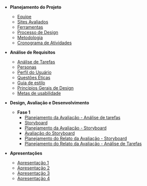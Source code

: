 - **Planejamento do Projeto**
    - [Equipe](planejamentoDoProjeto/equipe.md)
    - [Sites Avaliados](planejamentoDoProjeto/sitesAvaliados.md)
    - [Ferramentas](planejamentoDoProjeto/ferramentas.md)
    - [Processo de Design](planejamentoDoProjeto/processoDesign.md)
    - [Metodologia](planejamentoDoProjeto/metodologias.md)
    - [Cronograma de Atividades](planejamentoDoProjeto/cronogramaAtividades.md)

- **Análise de Requisitos**
    - [Análise de Tarefas](analiseRequisitos/analiseTarefas.md)
    - [Personas](analiseRequisitos/personas.md)
    - [Perfil do Usuário](analiseRequisitos/perfilUsuario.md)
    - [Questões Éticas](analiseRequisitos/questoesEticas.md)
    - [Guia de estilo](analiseRequisitos/guiaEstilo.md)
    - [Princípios Gerais de Design](analiseRequisitos/principios_gerais.md)
    - [Metas de usabilidade](analiseRequisitos/metas_usabilidade.md)

- **Design, Avaliação e Desenvolvimento**
    - **Fase 1** 
        - [Planejamento da Avaliação - Análise de tarefas](design/Fase1/planejAnaliseTarefas.md)
        - [Storyboard](design/Fase1/storyboard.md)
        - [Planejamento da Avaliação - Storyboard](design/Fase1/planejStoryboard.md)
        - [Avaliação do Storyboard](design/Fase1/avaliacaoStoryboard.md)
        - [Planejamento do Relato da Avaliação - Storyboard](design/Fase1/planejRelatoStory.md)
        - [Planejamento do Relato da Avaliação - Análise de Tarefas](design/Fase1/planejRelatoAvaliacao.md)

- **Apresentações**
    - [Apresentação 1](apresentacoes/apresentacao1.md)
    - [Apresentação 2](apresentacoes/apresentacao2.md)
    - [Apresentação 3](apresentacoes/apresentacao3.md)
    - [Apresentação 4](apresentacoes/apresentacao4.md)


